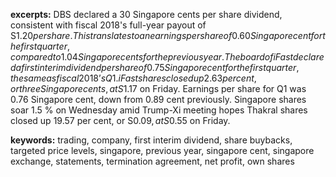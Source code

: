 **excerpts:** DBS declared a 30 Singapore cents per share dividend, consistent with fiscal 2018's full-year payout of S$1.20 per share. This translates to an earnings per share of 0.60 Singapore cent for the first quarter, compared to 1.04 Singapore cents for the previous year. The board of iFast declared a first interim dividend per share of 0.75 Singapore cent for the first quarter, the same as fiscal 2018 ’s Q1. iFast shares closed up 2.63 per cent, or three Singapore cents, at S$1.17 on Friday. Earnings per share for Q1 was 0.76 Singapore cent, down from 0.89 cent previously. Singapore shares soar 1.5 % on Wednesday amid Trump-Xi meeting hopes Thakral shares closed up 19.57 per cent, or S$0.09, at S$0.55 on Friday.

**keywords:** trading, company, first interim dividend, share buybacks, targeted price levels, singapore, previous year, singapore cent, singapore exchange, statements, termination agreement, net profit, own shares
